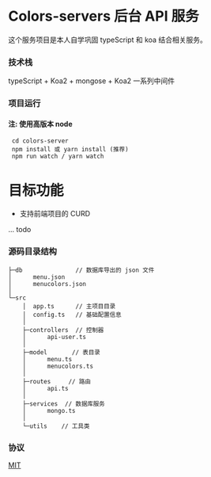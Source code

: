 # Colors-servers 后台 API 服务

这个服务项目是本人自学巩固 typeScript 和 koa 结合相关服务。

### 技术栈

typeScript + Koa2 + mongose + Koa2 一系列中间件

### 项目运行

#### 注: 使用高版本 node

```shell
 cd colors-server
 npm install 或 yarn install (推荐)
 npm run watch / yarn watch
```

# 目标功能

- 支持前端项目的 CURD

... todo

### 源码目录结构

```
├─db               // 数据库导出的 json 文件
│      menu.json
│      menucolors.json
│
└─src
    │  app.ts      // 主项目目录
    │  config.ts   // 基础配置信息
    │
    ├─controllers  // 控制器
    │      api-user.ts
    │
    ├─model       // 表目录
    │      menu.ts
    │      menucolors.ts
    │
    ├─routes     // 路由
    │      api.ts
    │
    ├─services  // 数据库服务
    │      mongo.ts
    │
    └─utils    // 工具类

```

### 协议

[MIT](./LICENSE)
